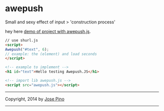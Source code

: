 awepush
=======

Small and sexy effect of input > 'construction process'

hey here [demo of project with awepush.js](http://jofpin.github.io/amposh/). 

```html
// use shurl.js
<script>
Awepush("#text", 6);
// example: the (element) and load seconds
</script>
```

```html
<!-- example to implement -->
<h1 id="text">Hello testing Awepush.JS</h1>

<!-- import lib awepush.js -->
<script src="awepush.js"></script>
```
-------------

Copyright, 2014 by [Jose Pino](http://twitter.com/jofpin)

-------------
